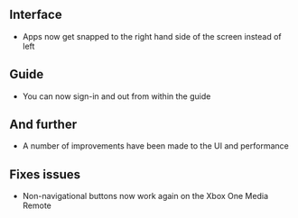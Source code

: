 ## Interface
- Apps now get snapped to the right hand side of the screen instead of left

## Guide
- You can now sign-in and out from within the guide

## And further
- A number of improvements have been made to the UI and performance

## Fixes issues
- Non-navigational buttons now work again on the Xbox One Media Remote